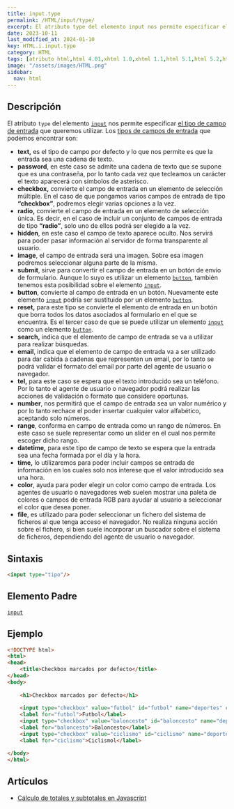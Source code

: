 ```yaml
---
title: input.type
permalink: /HTML/input/type/
excerpt: El atributo type del elemento input nos permite especificar el tipo de campo de entrada que queremos utilizar, como text, password, checkbox, radio, hidden, image, submit, button, reset, search, email, tel, number, range, datetime, time, color, file.
date: 2023-10-11
last_modified_at: 2024-01-10
key: HTML.i.input.type
category: HTML
tags: [atributo html,html 4.01,xhtml 1.0,xhtml 1.1,html 5.1,html 5.2,html 5]
image: "/assets/images/HTML.png"
sidebar:
  nav: html
---
```


## Descripción


El atributo `type` del elemento [`input`](https://www.w3api.com/HTML/input/) nos permite especificar [el tipo de campo de entrada](https://manualweb.net/html5/formularios-elementos-input/) que queremos utilizar. Los [tipos de campos de entrada](https://manualweb.net/html5/formularios-elementos-input/) que podemos encontrar son:

- **text,** es el tipo de campo por defecto y lo que nos permite es que la entrada sea una cadena de texto.
- **password**, en este caso se admite una cadena de texto que se supone que es una contraseña, por lo tanto cada vez que tecleamos un carácter el texto aparecerá con símbolos de asterisco.
- **checkbox,** convierte el campo de entrada en un elemento de selección múltiple. En el caso de que pongamos varios campos de entrada de tipo **“checkbox”**, podremos elegir varias opciones a la vez.
- **radio,** convierte el campo de entrada en un elemento de selección única. Es decir, en el caso de incluir un conjunto de campos de entrada de tipo **“radio”**, solo uno de ellos podrá ser elegido a la vez.
- **hidden**, en este caso el campo de texto aparece oculto. Nos servirá para poder pasar información al servidor de forma transparente al usuario.
- **image**, el campo de entrada será una imagen. Sobre esa imagen podremos seleccionar alguna parte de la misma.
- **submit**, sirve para convertir el campo de entrada en un botón de envío de formulario. Aunque lo suyo es utilizar un elemento [`button`](https://www.w3api.com/HTML/button/), también tenemos esta posibilidad sobre el elemento [`input`](https://www.w3api.com/HTML/input/).
- **button**, convierte al campo de entrada en un botón. Nuevamente este elemento [`input`](https://www.w3api.com/HTML/input/) podría ser sustituido por un elemento [`button`](https://www.w3api.com/HTML/button/).
- **reset,** para este tipo se convierte el elemento de entrada en un botón que borra todos los datos asociados al formulario en el que se encuentra. Es el tercer caso de que se puede utilizar un elemento [`input`](https://www.w3api.com/HTML/input/) como un elemento [`button`](https://www.w3api.com/HTML/button/).
- **search,** indica que el elemento de campo de entrada se va a utilizar para realizar búsquedas.
- **email**, indica que el elemento de campo de entrada va a ser utilizado para dar cabida a cadenas que representen un email, por lo tanto se podrá validar el formato del email por parte del agente de usuario o navegador.
- **tel,** para este caso se espera que el texto introducido sea un teléfono. Por lo tanto el agente de usuario o navegador podrá realizar las acciones de validación o formato que considere oportunas.
- **number**, nos permitirá que el campo de entrada sea un valor numérico y por lo tanto rechace el poder insertar cualquier valor alfabético, aceptando solo números.
- **range**, conforma en campo de entrada como un rango de números. En este caso se suele representar como un slider en el cual nos permite escoger dicho rango.
- **datetime,** para este tipo de campo de texto se espera que la entrada sea una fecha formada por el día y la hora.
- **time,** lo utilizaremos para poder incluir campos se entrada de información en los cuales solo nos interese que el valor introducido sea una hora.
- **color**, ayuda para poder elegir un color como campo de entrada. Los agentes de usuario o navegadores web suelen mostrar una paleta de colores o campos de entrada RGB para ayudar al usuario a seleccionar el color que desea poner.
- **file**, es utilizado para poder seleccionar un fichero del sistema de ficheros al que tenga acceso el navegador. No realiza ninguna acción sobre el fichero, si bien suele incorporar un buscador sobre el sistema de ficheros, dependiendo del agente de usuario o navegador.

## Sintaxis


```html
<input type="tipo"/>
```


## Elemento Padre


[`input`](https://www.w3api.com/HTML/input/)


## Ejemplo


```html
<!DOCTYPE html>
<html>
<head>
	<title>Checkbox marcados por defecto</title>
</head>
<body>
	
	<h1>Checkbox marcados por defecto</h1>
	
	<input type="checkbox" value="futbol" id="futbol" name="deportes" checked>
	<label for="futbol">Futbol</label>
	<input type="checkbox" value="baloncesto" id="baloncesto" name="deportes">
	<label for="baloncesto">Baloncesto</label>
	<input type="checkbox" value="ciclismo" id="ciclismo" name="deportes">
	<label for="ciclismo">Ciclismol</label>

</body>
</html>
```


## Artículos

- [Cálculo de totales y subtotales en Javascript](https://lineadecodigo.com/javascript/calculo-de-totales-y-subtotales-en-javascript/)
